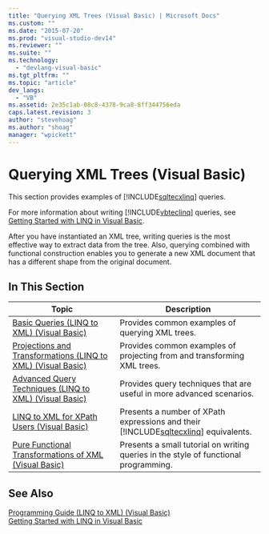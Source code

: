 ```yaml
---
title: "Querying XML Trees (Visual Basic) | Microsoft Docs"
ms.custom: ""
ms.date: "2015-07-20"
ms.prod: "visual-studio-dev14"
ms.reviewer: ""
ms.suite: ""
ms.technology: 
  - "devlang-visual-basic"
ms.tgt_pltfrm: ""
ms.topic: "article"
dev_langs: 
  - "VB"
ms.assetid: 2e35c1ab-08c8-4378-9ca8-8ff344756eda
caps.latest.revision: 3
author: "stevehoag"
ms.author: "shoag"
manager: "wpickett"
---
```

# Querying XML Trees (Visual Basic)
This section provides examples of [!INCLUDE[sqltecxlinq](../../../../csharp/programming-guide/concepts/linq/includes/sqltecxlinq_md.md)] queries.  
  
 For more information about writing [!INCLUDE[vbteclinq](../../../../csharp/includes/vbteclinq_md.md)] queries, see [Getting Started with LINQ in Visual Basic](../../../../visual-basic/programming-guide/concepts/linq/getting-started-with-linq.md).  
  
 After you have instantiated an XML tree, writing queries is the most effective way to extract data from the tree. Also, querying combined with functional construction enables you to generate a new XML document that has a different shape from the original document.  
  
## In This Section  
  
|Topic|Description|  
|-----------|-----------------|  
|[Basic Queries (LINQ to XML) (Visual Basic)](../../../../visual-basic/programming-guide/concepts/linq/basic-queries-linq-to-xml.md)|Provides common examples of querying XML trees.|  
|[Projections and Transformations (LINQ to XML) (Visual Basic)](../../../../visual-basic/programming-guide/concepts/linq/projections-and-transformations-linq-to-xml.md)|Provides common examples of projecting from and transforming XML trees.|  
|[Advanced Query Techniques (LINQ to XML) (Visual Basic)](../../../../visual-basic/programming-guide/concepts/linq/advanced-query-techniques-linq-to-xml.md)|Provides query techniques that are useful in more advanced scenarios.|  
|[LINQ to XML for XPath Users (Visual Basic)](../../../../visual-basic/programming-guide/concepts/linq/linq-to-xml-for-xpath-users.md)|Presents a number of XPath expressions and their [!INCLUDE[sqltecxlinq](../../../../csharp/programming-guide/concepts/linq/includes/sqltecxlinq_md.md)] equivalents.|  
|[Pure Functional Transformations of XML (Visual Basic)](../../../../visual-basic/programming-guide/concepts/linq/pure-functional-transformations-of-xml.md)|Presents a small tutorial on writing queries in the style of functional programming.|  
  
## See Also  
 [Programming Guide (LINQ to XML) (Visual Basic)](../../../../visual-basic/programming-guide/concepts/linq/programming-guide-linq-to-xml.md)   
 [Getting Started with LINQ in Visual Basic](../../../../visual-basic/programming-guide/concepts/linq/getting-started-with-linq.md)